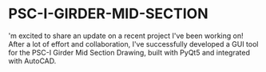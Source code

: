 # PSC-I-GIRDER-MID-SECTION
'm excited to share an update on a recent project I've been working on! After a lot of effort and collaboration, I've successfully developed a GUI tool for the PSC-I Girder Mid Section Drawing, built with PyQt5 and integrated with AutoCAD.
